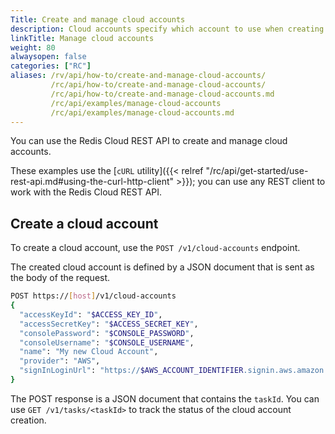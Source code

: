 ```yaml
---
Title: Create and manage cloud accounts
description: Cloud accounts specify which account to use when creating and modifying infrastructure resources.
linkTitle: Manage cloud accounts
weight: 80
alwaysopen: false
categories: ["RC"]
aliases: /rv/api/how-to/create-and-manage-cloud-accounts/
         /rc/api/how-to/create-and-manage-cloud-accounts/
         /rc/api/how-to/create-and-manage-cloud-accounts.md
         /rc/api/examples/manage-cloud-accounts
         /rc/api/examples/manage-cloud-accounts.md
---
```

You can use the Redis Cloud REST API to create and manage cloud accounts.

These examples use the [`cURL` utility]({{< relref "/rc/api/get-started/use-rest-api.md#using-the-curl-http-client" >}}); you can use any REST client to work with the Redis Cloud REST API.

## Create a cloud account

To create a cloud account, use the `POST /v1/cloud-accounts` endpoint.

The created cloud account is defined by a JSON document that is sent as the body of the request.

```sh
POST https://[host]/v1/cloud-accounts
{
  "accessKeyId": "$ACCESS_KEY_ID",
  "accessSecretKey": "$ACCESS_SECRET_KEY",
  "consolePassword": "$CONSOLE_PASSWORD",
  "consoleUsername": "$CONSOLE_USERNAME",
  "name": "My new Cloud Account",
  "provider": "AWS",
  "signInLoginUrl": "https://$AWS_ACCOUNT_IDENTIFIER.signin.aws.amazon.com/console"
}
```

The POST response is a JSON document that contains the `taskId`. You can use `GET /v1/tasks/<taskId>` to track the status of the cloud account creation.

